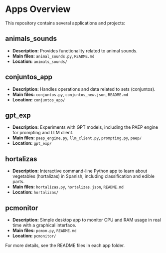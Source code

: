 # Apps Overview

This repository contains several applications and projects:

## animals_sounds
- **Description:** Provides functionality related to animal sounds.
- **Main files:** `animal_sounds.py`, `README.md`
- **Location:** `animals_sounds/`

## conjuntos_app
- **Description:** Handles operations and data related to sets (conjuntos).
- **Main files:** `conjuntos.py`, `conjuntos_new.json`, `README.md`
- **Location:** `conjuntos_app/`

## gpt_exp
- **Description:** Experiments with GPT models, including the PAEP engine for prompting and LLM client.
- **Main files:** `paep_engine.py`, `llm_client.py`, `prompting.py`, `paep/`
- **Location:** `gpt_exp/`

## hortalizas
- **Description:** Interactive command-line Python app to learn about vegetables (hortalizas) in Spanish, including classification and edible parts.
- **Main files:** `hortalizas.py`, `hortalizas.json`, `README.md`
- **Location:** `hortalizas/`

## pcmonitor
- **Description:** Simple desktop app to monitor CPU and RAM usage in real time with a graphical interface.
- **Main files:** `pcmon.py`, `README.md`
- **Location:** `pcmonitor/`

For more details, see the README files in each app folder.
